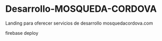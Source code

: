 # Desarrollo-MOSQUEDA-CORDOVA
 Landing para oferecer servicios de desarrollo mosquedacordova.com

firebase deploy